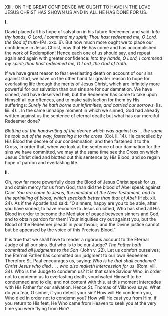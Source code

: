 
XIII.-ON THE GREAT CONFIDENCE WE OUGHT TO HAVE IN THE LOVE JESUS CHRIST HAS SHOWN US AND IN ALL HE HAS DONE FOR US.

**I.**

David placed all his hope of salvation in his future Redeemer, and said: _Into thy hands, O Lord, I commend my spirit; Thou hast redeemed me, O Lord, the God of truth_-(Ps. xxx. 6). But how much more ought we to place our confidence in Jesus Christ, now that He has come and has accomplished the work of Redemption! Hence each one of us should say, and repeat again and again with greater confidence: _Into thy hands, O Lord, I commend my spirit; thou hast redeemed me, O Lord, the God of truth_.

If we have great reason to fear everlasting death on account of our sins against God, we have on the other hand far greater reason to hope for everlasting life through the merits of Jesus Christ, which are infinitely more powerful for our salvation than our sins are for our damnation. We have sinned, and have deserved hell; but the Redeemer has come to take upon Himself all our offences, and to make satisfaction for them by His sufferings: _Surely he hath borne our infirmities, and carried our sorrows_-(Is. liii. 4). . In the same unhappy moment in which we sinned, God had already written against us the sentence of eternal death; but what has our merciful Redeemer done?

_Blotting out the handwriting of the decree which was against us … the same he took out of the way, fastening it to the cross_-(Col. ii. 14). He cancelled by His Blood the decree of our condemnation, and then fastened it to the Cross, in order that, when we look at the sentence of our damnation for the sins we have committed, we may at the same time see the Cross on which Jesus Christ died and blotted out this sentence by His Blood, and so regain hope of pardon and everlasting life.

**II.**

Oh, how far more powerfully does the Blood of Jesus Christ speak for us, and obtain mercy for us from God, than did the blood of Abel speak against Cain! _You are come to Jesus_, _the mediator of the New Testament, and to the sprinkling of blood, which speaketh better than that of Abel_-(Heb. xii. 24). As if the Apostle had said: “O sinners, happy are you to be able, after you have sinned, to have recourse to Jesus crucified, Who has shed all His Blood in order to become the Mediator of peace between sinners and God, and to obtain pardon for them! Your iniquities cry out against you, but the Blood of the Redeemer pleads in your favour; and the Divine justice cannot but be appeased by the voice of this Precious Blood.”

It is true that we shall have to render a rigorous account to the Eternal Judge of all our sins. But who is to be our Judge? _The Father hath committed all judgments to the Son_-(John v. 22). Let us comfort ourselves; the Eternal Father has committed our judgment to our own Redeemer. Therefore St. Paul encourages us, saying: _Who is he that shall condemn? Christ Jesus who died . . . who also maketh intercession for us_–(Rom. viii. 34). Who is the Judge to condemn us? It is that same Saviour Who, in order not to condemn us to everlasting death, vouchsafed Himself to be condemned and to die; and not content with this. at this moment intercedes with His Father for our salvation. Hence St. Thomas of Villanova says: What do you fear, O sinner, if you detest your sin? How will He condemn you, Who died in order not to condemn you? How will He cast you from Him, if you return to His feet, He Who came from Heaven to seek you at the very time you were flying from Him?


